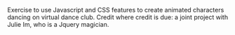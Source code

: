 Exercise to use Javascript and CSS features to create animated characters dancing on virtual dance club.
Credit where credit is due: a joint project with Julie Im, who is a Jquery magician.

